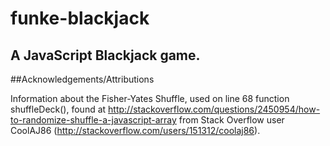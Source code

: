 # funke-blackjack
## A JavaScript Blackjack game.

##Acknowledgements/Attributions

Information about the Fisher-Yates Shuffle, used on line 68 function shuffleDeck(), found at http://stackoverflow.com/questions/2450954/how-to-randomize-shuffle-a-javascript-array from Stack Overflow user CoolAJ86 (http://stackoverflow.com/users/151312/coolaj86).
